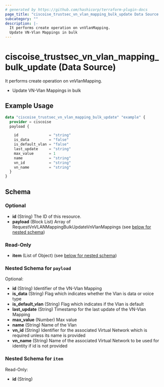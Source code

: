 ```yaml
---
# generated by https://github.com/hashicorp/terraform-plugin-docs
page_title: "ciscoise_trustsec_vn_vlan_mapping_bulk_update Data Source - terraform-provider-ciscoise"
subcategory: ""
description: |-
  It performs create operation on vnVlanMapping.
  Update VN-Vlan Mappings in bulk
---
```


# ciscoise_trustsec_vn_vlan_mapping_bulk_update (Data Source)

It performs create operation on vnVlanMapping.

- Update VN-Vlan Mappings in bulk

## Example Usage

```terraform
data "ciscoise_trustsec_vn_vlan_mapping_bulk_update" "example" {
  provider = ciscoise
  payload {

    id              = "string"
    is_data         = "false"
    is_default_vlan = "false"
    last_update     = "string"
    max_value       = 1
    name            = "string"
    vn_id           = "string"
    vn_name         = "string"
  }
}
```

<!-- schema generated by tfplugindocs -->
## Schema

### Optional

- **id** (String) The ID of this resource.
- **payload** (Block List) Array of RequestVnVLANMappingBulkUpdateVnVlanMappings (see [below for nested schema](#nestedblock--payload))

### Read-Only

- **item** (List of Object) (see [below for nested schema](#nestedatt--item))

<a id="nestedblock--payload"></a>
### Nested Schema for `payload`

Optional:

- **id** (String) Identifier of the VN-Vlan Mapping
- **is_data** (String) Flag which indicates whether the Vlan is data or voice type
- **is_default_vlan** (String) Flag which indicates if the Vlan is default
- **last_update** (String) Timestamp for the last update of the VN-Vlan Mapping
- **max_value** (Number) Max value
- **name** (String) Name of the Vlan
- **vn_id** (String) Identifier for the associated Virtual Network which is required unless its name is provided
- **vn_name** (String) Name of the associated Virtual Network to be used for identity if id is not provided


<a id="nestedatt--item"></a>
### Nested Schema for `item`

Read-Only:

- **id** (String)


